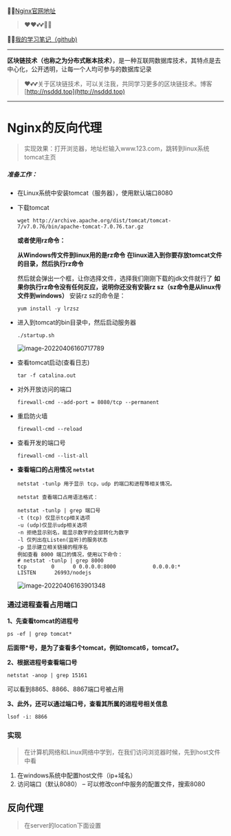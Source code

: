 😶‍🌫️[Nginx官网地址](https://www.nginx.org)

> ❤️❤️💕💕🐾🐾

😶‍🌫️[我的学习笔记（github)](https://github.com/3293172751/CS_COURSE)

---

**区块链技术（也称之为分布式账本技术）**，是一种互联网数据库技术，其特点是去中心化，公开透明，让每一个人均可参与的数据库记录

>   ❤️💕💕关于区块链技术，可以关注我，共同学习更多的区块链技术。博客[http://nsddd.top](http://nsddd.top)

---

# Nginx的反向代理

> 实现效果：打开浏览器，地址栏输入www.123.com，跳转到linux系统tomcat主页

##### 准备工作：

+ 在Linux系统中安装tomcat（服务器），使用默认端口8080

+ 下载tomcat

  ```
  wget http://archive.apache.org/dist/tomcat/tomcat-7/v7.0.76/bin/apache-tomcat-7.0.76.tar.gz
  ```

  **或者使用rz命令：**

  **从Windows传文件到linux用的是rz命令**
  **在linux进入到你要存放tomcat文件的目录，然后执行rz命令**

  然后就会弹出一个框，让你选择文件，选择我们刚刚下载的jdk文件就行了
  **如果你执行rz命令没有任何反应，说明你还没有安装rz sz（sz命令是从linux传文件到windows）**
  安装rz sz的命令是：

  ```
  yum install -y lrzsz
  ```

+ 进入到tomcat的bin目录中，然后启动服务器

  ```
  ./startup.sh
  ```

  ![image-20220406160717789](https://s2.loli.net/2022/04/06/n51GfNB8bmxSgkF.png)

+ 查看tomcat启动(查看日志)

  ```
  tar -f catalina.out
  ```

+ 对外开放访问的端口

  ```
  firewall-cmd --add-port = 8080/tcp --permanent
  ```

+ 重启防火墙

  ```
  firewall-cmd --reload
  ```

+ 查看开发的端口号

  ```
  firewall-cmd --list-all
  ```

+ **查看端口的占用情况 `netstat`**

  ```shell
  netstat -tunlp 用于显示 tcp，udp 的端口和进程等相关情况。
  
  netstat 查看端口占用语法格式：
  
  netstat -tunlp | grep 端口号
  -t (tcp) 仅显示tcp相关选项
  -u (udp)仅显示udp相关选项
  -n 拒绝显示别名，能显示数字的全部转化为数字
  -l 仅列出在Listen(监听)的服务状态
  -p 显示建立相关链接的程序名
  例如查看 8000 端口的情况，使用以下命令：
  # netstat -tunlp | grep 8000
  tcp        0      0 0.0.0.0:8000            0.0.0.0:*               LISTEN      26993/nodejs   
  ```

  ![image-20220406163901348](https://s2.loli.net/2022/04/06/q2Mf4SsjzD9yhgP.png)



### 通过进程查看占用端口

**1、先查看tomcat的进程号**

```
ps -ef | grep tomcat*
```

**后面带*号，是为了查看多个tomcat，例如tomcat6，tomcat7。**



**2、根据进程号查看端口号**

```
netstat -anop | grep 15161
```


可以看到8865、8866、8867端口号被占用



**3、此外，还可以通过端口号，查看其所属的进程号相关信息**

```
lsof -i: 8866 
```



### 实现

> 在计算机网络和Linux网络中学到，在我们访问浏览器时候，先到host文件中看

1. 在windows系统中配置host文件（ip+域名）
2. 访问端口（默认8080）  – 可以修改conf中服务的配置文件，搜索8080



## 反向代理

> 在server的location下面设置





